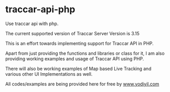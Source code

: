 # traccar-api-php
Use traccar api with php.

The current supported version of Traccar Server Version is 3.15

This is an effort towards implementing support for Traccar API in PHP.

Apart from just providing the functions and libraries or class for it, I am also providing working examples and usage of Traccar API using PHP.

There will also be working examples of Map based Live Tracking and various other UI Implementations as well.

All codes/examples are being provided here for free by www.yodiyil.com
